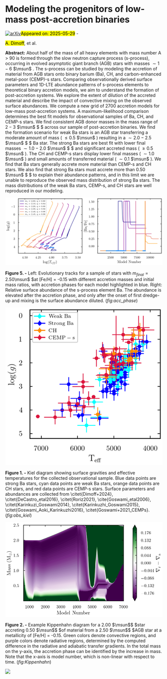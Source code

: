 <div class="macros" style="visibility:hidden;">
$\newcommand{\ensuremath}{}$
$\newcommand{\xspace}{}$
$\newcommand{\object}[1]{\texttt{#1}}$
$\newcommand{\farcs}{{.}''}$
$\newcommand{\farcm}{{.}'}$
$\newcommand{\arcsec}{''}$
$\newcommand{\arcmin}{'}$
$\newcommand{\ion}[2]{#1#2}$
$\newcommand{\textsc}[1]{\textrm{#1}}$
$\newcommand{\hl}[1]{\textrm{#1}}$
$\newcommand{\footnote}[1]{}$
$\newcommand{\CJH}[1]{\textcolor{brightpink}{{\bf} #1}}$
$\newcommand{\AJD}[1]{\textcolor{electricblue}{#1}}$
$\newcommand{\isotope}[2]{^{#1}{#2}}$
$\newcommand{\msun}{\rm{M_{\odot}}}$</div>



<div id="title">

# Modeling the progenitors of low-mass post-accretion binaries

</div>
<div id="comments">

[![arXiv](https://img.shields.io/badge/arXiv-2505.22201-b31b1b.svg)](https://arxiv.org/abs/2505.22201)<mark>Appeared on: 2025-05-29</mark> - 

</div>
<div id="authors">

<mark>A. Dimoff</mark>, et al.

</div>
<div id="abstract">

**Abstract:** About half of the mass of all heavy elements with mass number A $>$ 90 is formed through the slow neutron capture process (s-process), occurring in evolved asymptotic giant branch (AGB) stars with masses $\sim1-6$ $\msun$ . The s-process can be studied by modeling the accretion of material from AGB stars onto binary barium (Ba), CH, and carbon-enhanced metal-poor (CEMP)-s stars. Comparing observationally derived surface parameters and 1D-LTE abundance patterns of s-process elements to theoretical binary accretion models, we aim to understand the formation of post-accretion systems. We explore the extent of dilution of the accreted material and describe the impact of convective mixing on the observed surface abundances. We compute a new grid of 2700 accretion models for low-mass post-accretion systems. A maximum-likelihood comparison determines the best fit models for observational samples of Ba, CH, and CEMP-s stars. We find consistent AGB donor masses in the mass range of $2 - 3$ $\msun$ $ $ across our sample of post-accretion binaries. We find the formation scenario for weak Ba stars is an AGB star transferring a moderate amount of mass ( $\leq 0.5$ $\msun$ ) resulting in a $\sim 2.0-2.5$ $\msun$ $ $ Ba star. The strong Ba stars are best fit with lower final masses $\sim1.0-2.0$ $\msun$ $ $ and significant accreted mass ( $\geq 0.5$ $\msun$ ). The CH and CEMP-s stars display lower final masses ( $\sim1.0$ $\msun$ ) and small amounts of transferred material ( $\sim 0.1$ $\msun$ ). We find that Ba stars generally accrete more material than CEMP-s and CH stars. We also find that strong Ba stars must accrete more than $0.50$ $\msun$ $ $ to explain their abundance patterns, and in this limit we are unable to reproduce the observed mass distribution of strong Ba stars. The mass distributions of the weak Ba stars, CEMP-s, and CH stars are well reproduced in our modeling.

</div>

<div id="div_fig1">

<img src="tmp_2505.22201/./figures/Ba_star_accretion_phase_notitle.png" alt="Fig5" width="100%"/>

**Figure 5. -** Left: Evolutionary tracks for a sample of stars with $m_{final} = 2.50$\msun$ $at [Fe/H] = -0.15 with different accretion masses and initial mass ratios, with accretion phases for each model highlighted in blue. Right: Relative surface abundance of the s-process element Ba. The abundance is elevated after the accretion phase, and only after the onset of first dredge-up and mixing is the surface abundance diluted. (*fig:acc_phase*)

</div>
<div id="div_fig2">

<img src="tmp_2505.22201/./figures/obs_samples_kiel.png" alt="Fig1" width="100%"/>

**Figure 1. -** Kiel diagram showing surface gravities and effective temperatures for the collected observational sample. Blue data points are strong Ba stars, cyan data points are weak Ba stars, orange data points are CH stars, and red data points are CEMP-s stars. Surface parameters and abundances are collected from \citet{Dimoff+2024}, \citet{DeCastro_etal2016}, \citet{Roriz2021}, \cite{Goswami_etal2006}, \citet{Karinkuzi_Goswami2014}, \citet{Karinkuzhi_Goswami2015}, \citet{Goswami_Aoki_Karinkuzhi2016}, \citet{Goswami+2021_CEMPs}. (*fig:obs_kiel*)

</div>
<div id="div_fig3">

<img src="tmp_2505.22201/./figures/Kipp_2p0_2p5_2p5_z010.png" alt="Fig2" width="100%"/>

**Figure 2. -** Example Kippenhahn diagram for a 2.00 $\msun$$ $star accreting 0.50 $\msun$$ $of material from a 2.50 $\msun$$ $AGB star at a metallicity of [Fe/H] = -0.15. Green colors denote convective regions, and purple colors denote radiative regions, determined by the computed difference in the radiative and adiabatic transfer gradients. In the total mass on the y-axis, the accretion phase can be identified by the increase in mass. Note that the x-axis is model number, which is non-linear with respect to time. (*fig:Kippenhahn*)

</div><div id="qrcode"><img src=https://api.qrserver.com/v1/create-qr-code/?size=100x100&data="https://arxiv.org/abs/2505.22201"></div>